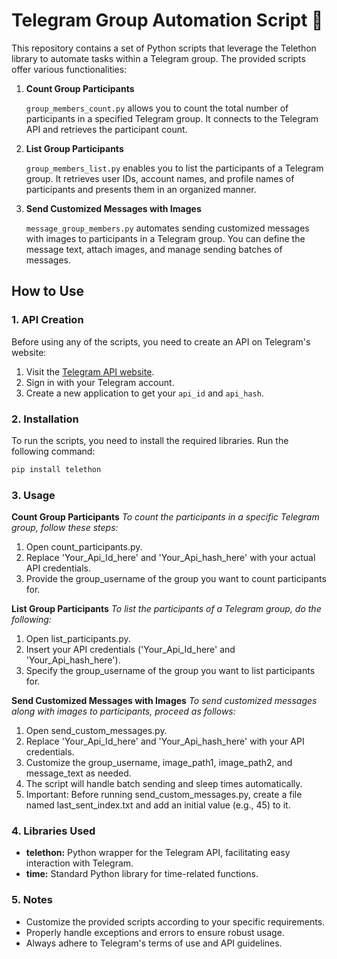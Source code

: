 # Telegram Group Automation Script 📲

<!-- <div align="center">
  <img src="image1.png" alt="Image 1" width="400" height="300"/>
  <img src="image2.png" alt="Image 2" width="400" height="300"/>
</div> -->

This repository contains a set of Python scripts that leverage the Telethon library to automate tasks within a Telegram group. The provided scripts offer various functionalities:

1. **Count Group Participants**

   `group_members_count.py` allows you to count the total number of participants in a specified Telegram group. It connects to the Telegram API and retrieves the participant count.

2. **List Group Participants**

   `group_members_list.py` enables you to list the participants of a Telegram group. It retrieves user IDs, account names, and profile names of participants and presents them in an organized manner.

3. **Send Customized Messages with Images**

   `message_group_members.py` automates sending customized messages with images to participants in a Telegram group. You can define the message text, attach images, and manage sending batches of messages.

## How to Use

### 1. API Creation

Before using any of the scripts, you need to create an API on Telegram's website:
1. Visit the [Telegram API website](https://my.telegram.org/auth?to=apps).
2. Sign in with your Telegram account.
3. Create a new application to get your `api_id` and `api_hash`.

### 2. Installation
To run the scripts, you need to install the required libraries. Run the following command:

```bash
pip install telethon
```
### 3. Usage
**Count Group Participants**
*To count the participants in a specific Telegram group, follow these steps:*
1. Open count_participants.py.
2. Replace 'Your_Api_Id_here' and 'Your_Api_hash_here' with your actual API credentials.
3. Provide the group_username of the group you want to count participants for.

**List Group Participants**
*To list the participants of a Telegram group, do the following:*
1. Open list_participants.py.
2. Insert your API credentials ('Your_Api_Id_here' and 'Your_Api_hash_here').
3. Specify the group_username of the group you want to list participants for.

**Send Customized Messages with Images**
*To send customized messages along with images to participants, proceed as follows:*
1. Open send_custom_messages.py.
2. Replace 'Your_Api_Id_here' and 'Your_Api_hash_here' with your API credentials.
3. Customize the group_username, image_path1, image_path2, and message_text as needed.
4. The script will handle batch sending and sleep times automatically.
5. Important: Before running send_custom_messages.py, create a file named last_sent_index.txt and add an initial value (e.g., 45) to it.

### 4. Libraries Used
* **telethon:** Python wrapper for the Telegram API, facilitating easy interaction with Telegram.
* **time:** Standard Python library for time-related functions.

### 5. Notes
* Customize the provided scripts according to your specific requirements.
* Properly handle exceptions and errors to ensure robust usage.
* Always adhere to Telegram's terms of use and API guidelines.
